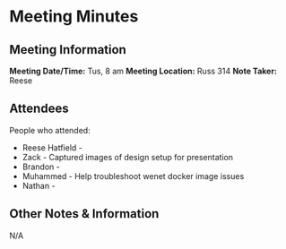 # Meeting Minutes
## Meeting Information
**Meeting Date/Time:** Tus, 8 am
**Meeting Location:** Russ 314
**Note Taker:** Reese

## Attendees
People who attended:
- Reese Hatfield - 
- Zack - Captured images of design setup for presentation
- Brandon - 
- Muhammed - Help troubleshoot wenet docker image issues
- Nathan - 
## Other Notes & Information
N/A



